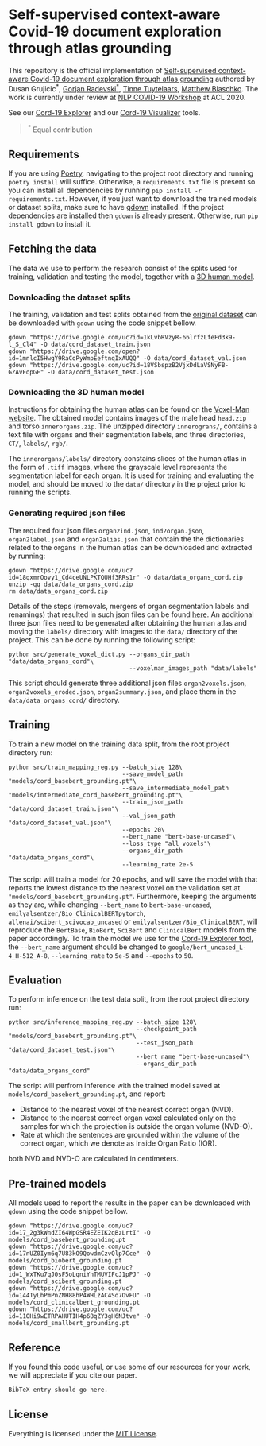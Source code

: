 # Self-supervised context-aware Covid-19 document exploration through atlas grounding

This repository is the official implementation of [Self-supervised context-aware Covid-19 document exploration through atlas grounding](https://github.com/gorjanradevski/macchina) authored by Dusan Grujicic<sup>*</sup>, [Gorjan Radevski<sup>*</sup>](http://gorjanradevski.github.io/), [Tinne Tuytelaars](https://homes.esat.kuleuven.be/~tuytelaa/), [Matthew Blaschko](https://homes.esat.kuleuven.be/~mblaschk/). The work is currently under review at [NLP COVID-19 Workshop](https://www.nlpcovid19workshop.org/) at ACL 2020.

See our [Cord-19 Explorer](https://cord19-explorer.herokuapp.com/) and our [Cord-19 Visualizer](https://github.com/dusangrujicic/cord19-visualizer) tools.

><sup>*</sup> Equal contribution

## Requirements

If you are using [Poetry](https://python-poetry.org/), navigating to the project root directory and running `poetry install` will suffice. Otherwise, a `requirements.txt` file is present so you can install all dependencies by running `pip install -r requirements.txt`. However, if you just want to download the trained models or dataset splits, make sure to have [gdown](https://github.com/wkentaro/gdown) installed. If the project dependencies are installed then `gdown` is already present. Otherwise, run `pip install gdown` to install it.

## Fetching the data

The data we use to perform the research consist of the splits used for training, validation and testing the model, together with a [3D human model](https://www.voxel-man.com/segmented-inner-organs-of-the-visible-human/).

### Downloading the dataset splits

The training, validation and test splits obtained from the [original dataset](https://www.kaggle.com/allen-institute-for-ai/CORD-19-research-challenge) can be downloaded with `gdown` using the code snippet bellow.

```shell
gdown "https://drive.google.com/uc?id=1kLvbRVzyR-66lrfzLfeFd3k9-l_S_Cl4" -O data/cord_dataset_train.json
gdown "https://drive.google.com/open?id=1mnlcI5HwgY9RaCqPyWmpEeftnqIxAUQQ" -O data/cord_dataset_val.json
gdown "https://drive.google.com/uc?id=18VSbspzB2VjxDdLaVSNyFB-GZAvEopGE" -O data/cord_dataset_test.json
```

### Downloading the 3D human model

Instructions for obtaining the human atlas can be found on the [Voxel-Man website](https://www.voxel-man.com/segmented-inner-organs-of-the-visible-human/). The obtained model contains images of the male head `head.zip` and torso `innerorgans.zip`. The unzipped directory `innerograns/`, contains a text file with organs and their segmentation labels, and three directories, `CT/`, `labels/`, `rgb/`.

The `innerorgans/labels/` directory constains slices of the human atlas in the form of `.tiff` images, where the grayscale level represents the segmentation label for each organ. It is used for training and evaluating the model, and should be moved to the `data/` directory in the project prior to running the scripts.

### Generating required json files
  
The required four json files `organ2ind.json`, `ind2organ.json`, `organ2label.json` and `organ2alias.json` that contain the the dictionaries related to the organs in the human atlas can be downloaded and extracted by running:

```shell
gdown "https://drive.google.com/uc?id=18qxmrOovy1_Cd4ceUNLPKTQUHf3RRs1r" -O data/data_organs_cord.zip
unzip -qq data/data_organs_cord.zip
rm data/data_organs_cord.zip
```

Details of the steps (removals, mergers of organ segmentation labels and renamings) that resulted in such json files can be found [here](data/README.md). An additional three json files need to be generated after obtaining the human atlas and moving the `labels/` directory with images to the `data/` directory of the project. This can be done by running the following script:

```shell
python src/generate_voxel_dict.py --organs_dir_path "data/data_organs_cord"\
                                  --voxelman_images_path "data/labels"
```

This script should generate three additional json files `organ2voxels.json`, `organ2voxels_eroded.json`, `organ2summary.json`, and place them in the `data/data_organs_cord/` directory.
  
## Training

To train a new model on the training data split, from the root project directory run:

```shell
python src/train_mapping_reg.py --batch_size 128\
                                --save_model_path "models/cord_basebert_grounding.pt"\
                                --save_intermediate_model_path "models/intermediate_cord_basebert_grounding.pt"\
                                --train_json_path "data/cord_dataset_train.json"\
                                --val_json_path "data/cord_dataset_val.json"\
                                --epochs 20\
                                --bert_name "bert-base-uncased"\
                                --loss_type "all_voxels"\
                                --organs_dir_path "data/data_organs_cord"\
                                --learning_rate 2e-5
```

The script will train a model for 20 epochs, and will save the model with that reports the lowest distance to the nearest voxel on the validation set at `"models/cord_basebert_grounding.pt"`. Furthermore, keeping the arguments as they are, while changing `--bert_name` to `bert-base-uncased`, `emilyalsentzer/Bio_ClinicalBERTpytorch`, `allenai/scibert_scivocab_uncased` or `emilyalsentzer/Bio_ClinicalBERT`, will reproduce the `BertBase`, `BioBert`, `SciBert` and `ClinicalBert` models from the paper accordingly. To train the model we use for the [Cord-19 Explorer tool](https://cord19-explorer.herokuapp.com/), the `--bert_name` argument should be changed to `google/bert_uncased_L-4_H-512_A-8`, `--learning_rate` to `5e-5` and `--epochs` to `50`.

## Evaluation

To perform inference on the test data split, from the root project directory run:

```shell
python src/inference_mapping_reg.py --batch_size 128\
                                    --checkpoint_path "models/cord_basebert_grounding.pt"\
                                    --test_json_path "data/cord_dataset_test.json"\
                                    --bert_name "bert-base-uncased"\
                                    --organs_dir_path "data/data_organs_cord"
```

The script will perfrom inference with the trained model saved at `models/cord_basebert_grounding.pt`, and report:

- Distance to the nearest voxel of the nearest correct organ (NVD).
- Distance to the nearest correct organ voxel calculated only on the samples for which the projection is outside the organ volume (NVD-O).
- Rate at which the sentences are grounded within the volume of the correct organ, which we denote as Inside Organ Ratio (IOR).

both NVD and NVD-O are calculated in centimeters.

## Pre-trained models

All models used to report the results in the paper can be downloaded with `gdown` using the code snippet bellow.

```shell
gdown "https://drive.google.com/uc?id=17_2g3kWndZI64WpGSR4EZEIK2qBzLrtI" -O models/cord_basebert_grounding.pt
gdown "https://drive.google.com/uc?id=17nUZ0Iym6q7U83kO9QowdmCzvQlp7Cce" -O models/cord_biobert_grounding.pt
gdown "https://drive.google.com/uc?id=1_WxTKu7qJ0sF5oLqniYnTMUVIFcJ1pPJ" -O models/cord_scibert_grounding.pt
gdown "https://drive.google.com/uc?id=144TyLhPmPnZNH88hP4WHLzAC4So7OvFU" -O models/cord_clinicalbert_grounding.pt
gdown "https://drive.google.com/uc?id=11OHi9wETRPAHUTIH4p6BqZY3gH6NJtve" -O models/cord_smallbert_grounding.pt
```

## Reference

If you found this code useful, or use some of our resources for your work, we will appreciate if you cite our paper.

```tex
BibTeX entry should go here.
```

## License

Everything is licensed under the [MIT License](https://opensource.org/licenses/MIT).
